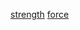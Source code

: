 [strength](http://dict.youdao.com/w/eng/strength/#keyfrom=dict2.index) [force](http://dict.youdao.com/w/eng/force/#keyfrom=dict2.index)